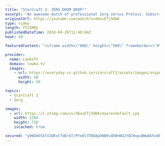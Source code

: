 ```yaml
---
title: "StarCraft 2: ZERG DOOM DROP!"
excerpt: "An awesome match of professional Zerg versus Protoss. Subscribe for more videos: http://lowko.tv/youtube Professionals cheesing: https://goo.gl/APqMmJ  This game is a very close match of Zerg versus Protoss. While DnS approaches the matchup a lot more in \"standard\" macro way, Nerchio decides that it's"
originalUrl: https://youtube.com/watch?v=d6osETj5OWA
type: video
length: PT21M8S
publishedDateTime: 2018-04-26T11:48:04Z
heat: 50

featuredContent: "<iframe width=\"800\" height=\"500\" frameborder=\"0\" src=\"https://www.youtube.com/embed/d6osETj5OWA\" allow=\"accelerometer; autoplay; encrypted-media; gyroscope; picture-in-picture\" allowfullscreen></iframe>"

provider:
  name: LowkoTV
  domain: lowko.tv
  images:
    - url: https://everyday-cc.github.io/starcraft2/assets/images/organizations/lowko.tv-50x50.jpg
      width: 50
      height: 50

topics:
  - StarCraft 2
  - Zerg

images:
  - url: https://i.ytimg.com/vi/d6osETj5OWA/maxresdefault.jpg
    width: 1280
    height: 720
    isCached: true

secured: "y96DmES4lV2QKvCfdDrkT/PYe0l3TBOApONB9s4EWnNU2YQCHxpuBWwDU5o0Ps7oooPhxFaWHdV+/wsNxBGD7cCI+027Hgw50bC7Ox9p/kAm4CfyCjH0hhM4VGQ6IAtC393z9O9o6wvseFZSPkH1NQd9BpU4hiXGJSz9cmzyTVtKJau0Fgx9fUOL7eUMw0ki65s3vY4/P3+e2LJXJNPcom1OXi6pCD0ag2Af0lxrtn0gzlugjn89xRUt8Xocs2/UsXJ597Dv//ENIBC5Jgr6+VYIDrtrgcfDnvQAwqRs6vllzmnTwmtyV7EZuNXlkvGSWuGW9qaTIbngrrv9Nt1NqLcPoGRm3pbfjuBSIrKDbXqeIj5cr9zu9G0Rd6/WPnXMTTeGMgjHXoxomV5ZhWxdhFttSemhRT77tGq+icBzG4s=;SKb4/A/c1f0H3bvkIgQq+A=="
---
```


